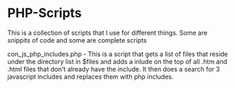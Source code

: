 # PHP-Scripts

This is a collection of scripts that I use for different things.  Some are snippits of code and some are complete scripts

con_js_php_includes.php - This is a script that gets a list of files that reside under the directory list in $files and adds a inlude on the top of all .htm and .html files that don't already have the include.  It then does a search for 3 javascript includes and replaces them with php includes.  
